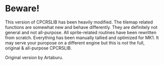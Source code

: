 # Beware!

This version of CPCRSLIB has been heavily modified. The tilemap related functions are somewhat new and behave differently. They are definitely not general and not all-purpose. All sprite-related routines have been rewritten from scratch. Everything has been manually tallied and optimized for MK1. It may serve your puropose on a different engine but this is *not* the full, original & all-purpose CPCRSLIB.

Original version by Artaburu.
